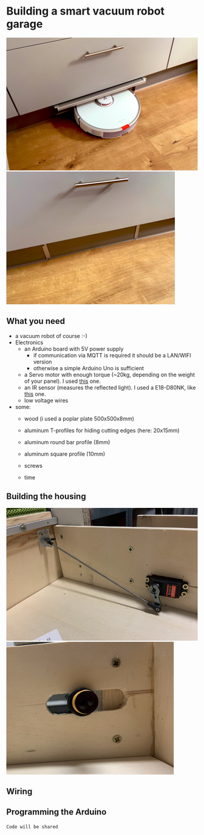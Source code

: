 # Building a smart vacuum robot garage 
<img src="/images/entering_robot.jpg" height=350> <img src="/images/parked_robot.jpg" height=350>

## What you need
- a vacuum robot of course :-)
- Electronics
  - an Arduino board with 5V power supply 
    - if communication via MQTT is required it should be a LAN/WIFI version
    - otherwise a simple Arduino Uno is sufficient
  - a Servo motor with enough torque (~20kg, depending on the weight of your panel). I used <a href="https://www.amazon.de/dp/B07KSCFNDK" target="_blank">this</a> one.
  - an IR sensor (measures the reflected light). I used a E18-D80NK, like <a href="https://www.amazon.de/dp/B07DKGGHCD" target="_blank">this</a> one.
  - low voltage wires
- some: 
  - wood (i used a poplar plate 500x500x8mm)
  - aluminum T-profiles for hiding cutting edges (here: 20x15mm)
  - aluminum round bar profile (8mm)
  - aluminum square profile (10mm)
  
  - screws
  - time
## Building the housing
<img src="/images/servo.jpg" height=350> <img src="/images/sensor.jpg" height=350>

## Wiring

## Programming the Arduino
```cpp
Code will be shared
```
